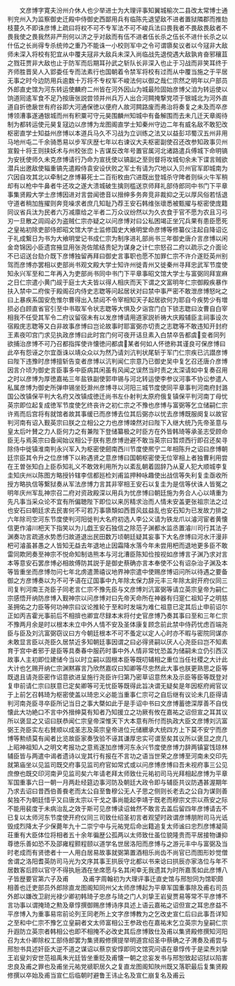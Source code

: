 <!-- { "loadSidebar": true } -->
　　文彦博字寛夫汾州介休人也少举进士为大理评事知翼城榆次二县改太常博士通判兖州入为监察御史迁殿中侍御史西鄙用兵有临陈先退望敌不进者置狱隣郡而推劾枝蔓久不即诛彦博上疏曰将权不可不专军法不可不峻兵法曰畏我者不畏敌畏敌者不畏我使之畏我然非严刑何以济之乎对敌而有伍不进者伍长杀之伍长不进什长杀之以什伍之长尚得专杀统帅之重乃不能诛一小校则军中之令可谓隳矣议者以今冦非大敌师未深入将校有犯宜从中覆夫冦非大敌兵未深入尚临战先退傥遇大敌孰肯奋邪穰苴之戮荘贾非大敌也止于防军而后期耳孙武之斩队长非深入也止于习战而非笑耳终于齐师胜晋吴人入郢委任专而法素行也国朝着令禁军将校有过而从中覆当施之于平居无事之时今边防用兵逾数十万将不专权军不峻法何以御之哉仁宗然之明年以户部员外郎直史馆为河东转运使麟府二州皆在河外因山为城最险固始彦博父洎为转运使以饷道囘逺军食不足乃按唐张説尝领并州兵万人出合河闗掩撃党项于银城北为河外直道自折徳扆世有府谷即大河通保徳以便府人故河闗路废而弗治将奏复之未及而卒彦博领漕事遂通银城而州有积粟可守元昊围麟州知城中有备解围而去未几迁天章阁待制为都转运使元昊复冦边以彦博为龙图阁直学士知秦州守边二年有威名敌不敢犯改枢密直学士知益州彦博以本道兵马久不习战为立训练之法又以益彭邛蜀汉五州非用马地州屯二千余骑悉易以步军庆歴七年以右谏议大夫枢密副使召还改参知政事贝州宣毅十将王则挟妖术与州校张峦卜吉谋反改年号置官属河北诸路遣兵傅城下命明镐为安抚使师久未克彦博请行乃命为宣抚使以镐副之至则督将攻城旬余未下谍言贼欲潜兵出邀敌使辎重镐先遣殿侍袁安设伏败之军士有请为穴地以入贝州官军即城南为穴因自攻其北以牵制之彦博募死士二百衔枚由穴进既出登城杀守陴者则纵火牛军稍却有以枪中牛鼻者牛还攻之遂大溃城破生擒则槛送京师拜礼部侍郎同中书门下平章事集贤殿大学士彦博因进对言尝闻徳音以搢绅多务奔竞非裁抑之无以厚风俗若恬退守道者稍加旌擢则奔竞噪求者庶几知耻乃荐王安石韩维张瓌悉被甄擢与枢密使庞籍同议省兵汰为民者六万减廪给之半者二万众议纷然以为久衣食于官不愿为农且习弓刃一旦散之闾阎必为盗贼仁宗亦疑之以问彦博对曰公私困竭正坐冗兵果有患臣愿死之皇祐初除吏部侍郎昭文馆大学士监修国史大飨明堂命彦博等修纂仪注起自降诏讫于礼成繋日为书为大飨明堂记书成仁宗为制序进礼部尚书三年御史唐介言彦博以闲金竒锦因小臣遗宫掖显用张尧佐隂结贵妃为谋身之计仁宗怒召二府以疏示之介面论不已诏送台劾介既下彦博独留再拜曰御史言事职也愿不加罪仁宗不许介遂贬英州别驾而彦博亦罢相以吏部尚书观文殿大学士知许州徙青州又徙秦州寻拜忠武军节度使知永兴军至和二年再入为吏部尚书同中书门下平章事昭文馆大学士与富弼同拜宣麻之日仁宗遣小黄门觇于庭士大夫皆以得人相庆而天下谓之文富明年仁宗御殿疾暴作扶入禁中二府俟于殿阁召内侍史志聦等问起居状对曰禁中事严密不敢泄彦博怒叱之曰上暴疾系国安危惟尔曹得出入禁闼不令宰相知天子起居欲何为耶自今疾势少有増损必白顾直省官引至中书取军令状志聦等大惧及夕诣宫门白下锁志聦曰汝曹自白宰相我不任受其军令二府议留宿未有以发彦博请用道家説祈祷大庆殿辅臣主祠事设次宿殿庑志聦等又白非故事彦博曰岂论故事时耶富弼亦切责之志聦等不敢违知开封府王素夜叩宫门求见执政彦博曰此时宫门何可夜开诘旦素入白禁卒告都虞变者同列欲捕治彦博不可乃召都指挥使许懐徳问都虞某者何如人怀徳称其谨良可保彦博曰此卒有怨诬之尔宜亟诛以靖众众以为然乃请刘沆判状尾斩于军门仁宗疾已沆譛彦博曰陛下违豫时彦博擅斩告变者彦博以沆判闻仁宗意乃已御史吴中复乞召还唐介彦博因言介顷为御史言臣事多中臣病其闲虽有风闻之误然当时责之太深请如中复奏召用之时以彦博为厚徳嘉祐三年盐铁副使郭申锡与河北转运使李参议河事不协讼参遣人私属彦博为御史所弹申锡坐贬滁州彦博寻以河阳三城节度使同平章事判河南府封潞国公改镇保平判大名府又改镇成徳迁尚书左仆射判太原府俄复镇保平判河南丁母忧英宗即位起复成徳军节度使乞终丧许之初仁宗之不豫也彦博与富弼等乞立储嗣仁宗许焉而后宫将有就馆者故其事缓已而彦博去位其后弼亦以忧去彦博既服阕复以故官判河南有诏入觐英宗曰朕之立相公之力也彦博竦然对曰陛下入继大统乃先帝圣意与皇太后叶賛之力人臣何力之有兼陛下登储纂极之时臣方在外皆韩琦等承圣志受顾命臣无与焉英宗曰备闻始议相公于朕有恩彦博逊避不敢当英宗曰暂烦西行即召还矣寻除侍中徙镇淮南判永兴军入为枢密使劒南西川节度使熈宁二年相陈升之诏曰彦博朝廷宗臣其令升之位彦博下以称遇贤之意彦博曰国朝枢密使无位宰相上者独曹利用尝在王曽张知白上臣忝知礼义不敢效利用所为以紊乱朝着固辞乃从夏人犯大顺城李复圭知庆州以陈图方略授钤辖李信都廵检刘甫监押种咏趣使出战信等失利复圭亟收所授方略执信等繋狱奏从军法彦博力言其非宰相王安石以复圭为是信等伏诛人皆冤之明年庆州军乱神宗召二府对资政殿深以用兵为忧彦博曰朝廷施为务合人心以靖重为先凡事当采众论不宜有所偏聴陛下即位以来厉精求治而人情未安盖更张祖宗法之过也安石曰朝廷求去民害何不可若万事隳頽如西晋风兹益乱也安石知为已发故力排之六年除司空河东节度使判河阳徙判大名府初选人李公义请为铁龙爪以濬河宦者黄懐信更作濬川杷天下指笑以为儿戯王安石独信之除范子渊都水监丞置濬川司行其法子渊奏功言疏道水势悉归故道退出民田数万顷朝廷疑其妄事下大名彦博曰河水汗漫非杷可濬虽甚愚之人皆知无益去年退地止因霜降水落今年未尝用杷而退地更多臣不敢雷同欺罔奏至神宗不悦命知制诰熊本与河北漕臣陈知俭按视如彦博言子渊乃求对言本等意安石罢彦博必相故傅防其説于是御史蔡确亦言本奉使不公有诏杂治子渊及本等皆重坐而彦博勿问七年北虏遣萧禧议地界神宗遣中使赐彦博诏问所以待遇之要备御之方彦博奏以为不可予语在辽国事中九年除太保力辞元丰三年除太尉开府仪同三司复判河南王尧臣子同老言仁宗不豫先臣与文彦博刘沆富弼等请立英宗皇帝为嗣仁宗感悟开纳防彦博入觐神宗以问彦博对曰先帝天命所在神器有归寔仁祖知子之明慈圣拥佑之力臣等何功神宗曰议论推轮于至和时发端为难仁祖意已定其后止申前诏尔正如丙吉霍光事前后不相揜也卿宜尽録本末将付史官彦博乃奏其事曰至和三年仁宗不豫两月余是时以根本未立中外人情不安及圣体康复顾念前此禁中侍药忧虑百端尧臣与臣及刘沆富弼窃议曰方今朝廷根本不可不蚤定以定人心时亦不暇与密院同谋亦未敢显言臣以尧臣久居禁近多知朝廷事因谓之曰必得贤嗣以厌人心尧臣曰岂不知素育于宫中者邪于是臣等具奏春中服药时事中外人情非常忧恐盖为储嗣未立仍引西汉故事人主初即位建储今当以时立嗣以固根本臣等既叨辅相之重位当任社稷之大计此大计也乞赐开纳仁宗渊黙寡言乃欣然嘉叹曰知卿等尽忠然此大事也朕更熟思之臣等既退且请尧臣密作诏意欲进呈施行尧臣许归第乃密草诏意然未及示臣等臣等既登对复申前请仁宗曰朕意已定矣卿等可无忧臣等既得此旨决谓无疑矣是年因枢府阙官议于上前乞召韩琦为枢密使盖以琦忠义必能当重事仁宗可之自后继有议论未几臣得请判河南尧臣寻卒臣所记当日之事大槩如此于是手诏中书曰文彦博蓄徳深厚善不自伐懐此大功絶口不言中外搢绅莫有知者乃知援立之功厥有攸在嘉祐之诏但宣之耳其议所以褒显之又诏曰朕恭闻仁宗皇帝深惟天下大本意有所付而执政大臣文彦博刘沆富弼王尧臣实左右賛顺以成圣志及英宗皇帝进位元储纉承大统四方上下莫不安宁而彦博等勲绩莫有闻者比览故臣家奏攷验不诬其谦厚忠实可谓至矣其议所以褒显之庶几上昭神祖知人之明文考报功之意焉遂加彦博河东永兴节度使彦博力辞两镇宴饯琼林辅臣皆与两遣中谒者遗诗以宠其行有报在不言功之语当世荣之彦博至河南未交印先就第庙坐以见监司既交府事见监司府官如常式或以问彦博彦博曰吾未视府事三公见庶僚也既交印河南尹见监司矣六年请老拜太师致仕元祐初司马光拜相起彦博为平章军国重事六日一朝一月两赴经筵边事河防及朝廷大政令即与辅臣共议防遇甚渥期年乃求去诏曰昔西伯善飬老而太公自至鲁穆公无人子思之侧则长老去之公自为谋则善矣独不为朝廷惜乎又曰唐太宗以干戈之事尚能起李靖于既老而穆宗文宗以燕安之际不能用裴度于未病治乱之效于斯可见彦博读诏耸然不敢言去盖后留四年彦博请去不已复以太师河东节度使开府仪同三司致仕绍圣初言者观望时政谓彦博朋附司马光诋毁成烈降太子少保薨年九十二崇宁中与元祐党后命出籍追复太师谧曰忠烈彦博凝简荘重有大臣体位将相者五十余年徧歴公孤两以太师致仕虽位貌隆贵而平居接物谦抑尊徳乐善如恐不及邵雍程颢程颐以道学名世居洛阳而彦博与之游元丰中与富弼及当时老成而有贤徳者十一人用白居易故事就弼第置酒相乐尚齿不尚官已而图形妙觉僧舍谓之洛阳耆英防司马光为文序其事王拱辰守北都以书来谂曰拱辰亦家洛位与年不居数客后顾以官守不得执巵酒在坐席愿与名其闲幸无我遗其为时所嘉羡如此彦博八子皆歴要官第六子及甫
　　及甫字周翰初为大理评事迁直史馆与邢恕同为馆职颇相善也迁吏部员外郎除直龙图阁知同州父太师彦博起为平章军国重事除及甫右司员外郎以嫌改卫尉光禄少卿初韩琦子忠彦与琦之门人刘挚王岩叟贾易等常不平彦博不言功事以谓掩琦之勲及章惇撰御赐彦博诗序具述上语云嘉祐之诏但宣之耳忠彦益不平彦博入为重事易帘前论列王同老所上文字彦博教为之乞改史宣仁后曰此事吾详知之至和中仁宗不豫乞立皇嗣者文太师富相公王参政也在嘉祐末乞立英宗为皇嗣仁宗升遐防立英宗者韩相公也即不相掩不必改史其后彦博致仕及甫以集贤殿修撰知河阳召为太仆卿除权工部侍郎罢为集贤殿修撰提举明道宫绍圣中蔡确之子渭奏及甫尝与邢恕书具述奸臣大逆不道之谋诏以蔡京安惇即同文馆究问语在章惇传于是梁焘刘挚王岩叟刘安世范祖禹朱光廷皆坐重贬及甫懐一朝之忿妄发书与邢恕致起诏狱以陷害忠良及甫之罪也及甫坐元祐党禠职居久之复直龙图阁知陜州既又落职最后复集贤殿修撰以卒始及甫当宣仁后临朝时避鲁王讳止名及宣仁崩复名及甫云
